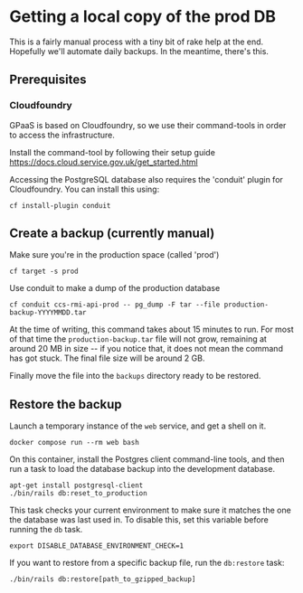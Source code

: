 # Getting a local copy of the prod DB

This is a fairly manual process with a tiny bit of rake help at the end.
Hopefully we'll automate daily backups. In the meantime, there's this.


## Prerequisites

### Cloudfoundry

GPaaS is based on Cloudfoundry, so we use their command-tools in order to access
the infrastructure.

Install the command-tool by following their setup guide
https://docs.cloud.service.gov.uk/get_started.html

Accessing the PostgreSQL database also requires the 'conduit' plugin for
Cloudfoundry. You can install this using:

    cf install-plugin conduit

## Create a backup (currently manual)

Make sure you're in the production space (called 'prod')

    cf target -s prod

Use conduit to make a dump of the production database

    cf conduit ccs-rmi-api-prod -- pg_dump -F tar --file production-backup-YYYYMMDD.tar

At the time of writing, this command takes about 15 minutes to run. For most of
that time the `production-backup.tar` file will not grow, remaining at around 20
MB in size -- if you notice that, it does not mean the command has got stuck.
The final file size will be around 2 GB.

Finally move the file into the `backups` directory ready to be restored.

## Restore the backup

Launch a temporary instance of the `web` service, and get a shell on it.

    docker compose run --rm web bash

On this container, install the Postgres client command-line tools, and then run
a task to load the database backup into the development database.

    apt-get install postgresql-client
    ./bin/rails db:reset_to_production

This task checks your current environment to make sure it matches the one the
database was last used in. To disable this, set this variable before running the
`db` task.

    export DISABLE_DATABASE_ENVIRONMENT_CHECK=1

If you want to restore from a specific backup file, run the `db:restore` task:

    ./bin/rails db:restore[path_to_gzipped_backup]
